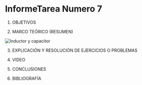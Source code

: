 # InformeTarea Numero 7


1. OBJETIVOS


2. MARCO TEÓRICO (RESUMEN)

![Inductor y capacitor](https://user-images.githubusercontent.com/93899720/153530756-69c18817-767f-49ea-a9c2-19afe13fe0c8.jpg)

3. EXPLICACIÓN Y RESOLUCIÓN DE EJERCICIOS O PROBLEMAS



4. VIDEO


5. CONCLUSIONES


6. BIBLIOGRAFÍA

